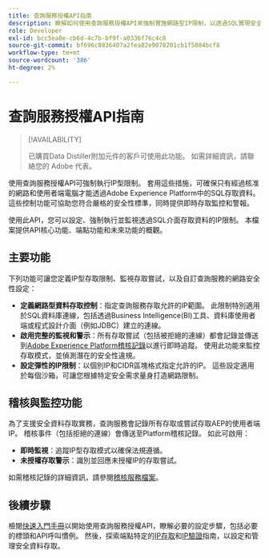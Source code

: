 ```yaml
---
title: 查詢服務授權API指南
description: 瞭解如何使用查詢服務授權API來強制實施網路型IP限制，以透過SQL實現安全連線。 使用此API可增強您Adobe Experience Platform資料的資料存取控制。
role: Developer
exl-id: bcc5ea0e-cb6d-4c7b-bf9f-a0336f76c4c8
source-git-commit: bf696c8836407a2fea82e9078201cb1f5004bcf8
workflow-type: tm+mt
source-wordcount: '386'
ht-degree: 2%

---
```


# 查詢服務授權API指南

>[!AVAILABILITY]
>
>已購買Data Distiller附加元件的客戶可使用此功能。 如需詳細資訊，請聯絡您的 Adobe 代表。

使用查詢服務授權API可強制執行IP型限制。 套用這些措施，可確保只有經過核准的網路和使用者端電腦才能透過Adobe Experience Platform中的SQL存取資料。 這些控制功能可協助您符合嚴格的安全性標準，同時提供即時存取監控和警報。

使用此API，您可以設定、強制執行並監視透過SQL介面存取資料的IP限制。 本檔案提供API核心功能、端點功能和未來功能的概觀。

## 主要功能

下列功能可讓您定義IP型存取限制、監視存取嘗試，以及自訂查詢服務的網路安全性設定：

- **定義網路型資料存取控制**：指定查詢服務存取允許的IP範圍。 此限制特別適用於SQL資料庫連線，包括透過Business Intelligence(BI)工具、資料庫使用者端或程式設計介面（例如JDBC）建立的連線。
- **啟用完整的監視和警示**：所有存取嘗試（包括被拒絕的連線）都會記錄並傳送到[Adobe Experience Platform稽核記錄](../../landing/governance-privacy-security/audit-logs/overview.md)以進行即時追蹤。 使用此功能來監控存取模式，並偵測潛在的安全性違規。
- **設定彈性的IP限制**：以個別IP和CIDR區塊格式指定允許的IP。 這些設定適用於每個沙箱，可讓您根據特定安全需求量身打造網路限制。

## 稽核與監控功能

為了支援安全資料存取實務，查詢服務會記錄所有存取或嘗試存取AEP的使用者端IP。 稽核事件（包括拒絕的連線）會傳送至Platform稽核記錄。 如此可啟用：

- **即時監視**：追蹤IP型存取模式以確保法規遵循。
- **未授權存取警示**：識別並回應未授權IP的存取嘗試。

如需稽核記錄的詳細資訊，請參閱[稽核服務檔案](https://experienceleague.adobe.com/docs/experience-platform/audit/audit-overview.html)。

## 後續步驟

檢閱[快速入門手冊](./getting-started.md)以開始使用查詢服務授權API，瞭解必要的設定步驟，包括必要的標頭和API呼叫慣例。 然後，探索端點特定的[IP存取](./ip-access.md)和[IP驗證](./validate.md)指南，以設定和管理安全資料存取。
